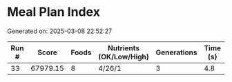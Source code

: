 # Meal Plan Index

Generated on: 2025-03-08 22:52:27

| Run # | Score | Foods | Nutrients (OK/Low/High) | Generations | Time (s) | Filename |
|-------|-------|-------|----------------------|------------|----------|----------|
| 33 | 67979.15 | 8 | 4/26/1 | 3 | 4.8 | [meal_33_20250308_225223.json](recipes/meal_33_20250308_225223.json) |
